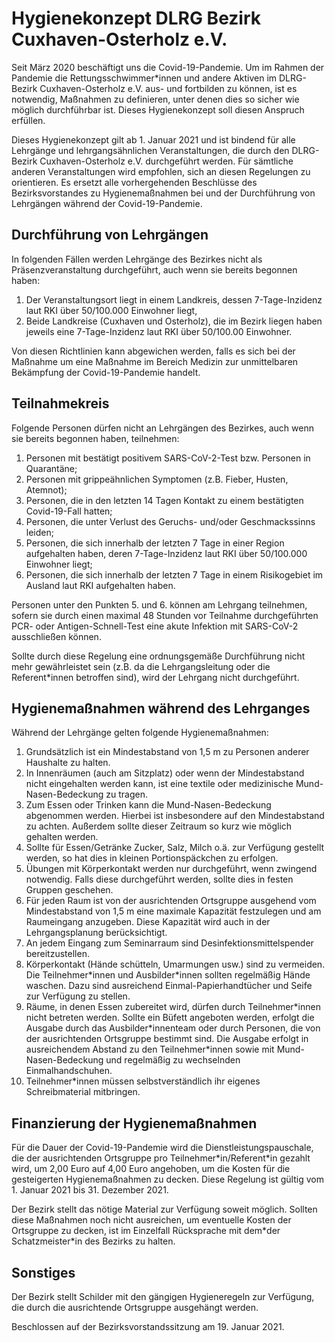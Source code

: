 # Hygienekonzept DLRG Bezirk Cuxhaven-Osterholz e.V.

Seit März 2020 beschäftigt uns die Covid-19-Pandemie. Um im Rahmen der Pandemie die Rettungsschwimmer\*innen und andere Aktiven im DLRG-Bezirk Cuxhaven-Osterholz e.V. aus- und fortbilden zu können, ist es notwendig, Maßnahmen zu definieren, unter denen dies so sicher wie möglich durchführbar ist. Dieses Hygienekonzept soll diesen Anspruch erfüllen. 

Dieses Hygienekonzept gilt ab 1. Januar 2021 und ist bindend für alle Lehrgänge und lehrgangsähnlichen Veranstaltungen, die durch den DLRG-Bezirk Cuxhaven-Osterholz e.V. durchgeführt werden. Für sämtliche anderen Veranstaltungen wird empfohlen, sich an diesen Regelungen zu orientieren. Es ersetzt alle vorhergehenden Beschlüsse des Bezirksvorstandes zu Hygienemaßnahmen bei und der Durchführung von Lehrgängen während der Covid-19-Pandemie.

## Durchführung von Lehrgängen

In folgenden Fällen werden Lehrgänge des Bezirkes nicht als Präsenzveranstaltung durchgeführt, auch wenn sie bereits begonnen haben:

1. Der Veranstaltungsort liegt in einem Landkreis, dessen 7-Tage-Inzidenz laut RKI über 50/100.000 Einwohner liegt,
2. Beide Landkreise (Cuxhaven und Osterholz), die im Bezirk liegen haben jeweils eine 7-Tage-Inzidenz laut RKI über 50/100.00 Einwohner.

Von diesen Richtlinien kann abgewichen werden, falls es sich bei der Maßnahme um eine Maßnahme im Bereich Medizin zur unmittelbaren Bekämpfung der Covid-19-Pandemie handelt.

## Teilnahmekreis

Folgende Personen dürfen nicht an Lehrgängen des Bezirkes, auch wenn sie bereits begonnen haben, teilnehmen:

1. Personen mit bestätigt positivem SARS-CoV-2-Test bzw. Personen in Quarantäne;
4. Personen mit grippeähnlichen Symptomen (z.B. Fieber, Husten, Atemnot);
5. Personen, die in den letzten 14 Tagen Kontakt zu einem bestätigten Covid-19-Fall hatten;
6. Personen, die unter Verlust des Geruchs- und/oder Geschmackssinns leiden;
1. Personen, die sich innerhalb der letzten 7 Tage in einer Region aufgehalten haben, deren 7-Tage-Inzidenz laut RKI über 50/100.000 Einwohner liegt;
2. Personen, die sich innerhalb der letzten 7 Tage in einem Risikogebiet im Ausland laut RKI aufgehalten haben.

Personen unter den Punkten 5. und 6. können am Lehrgang teilnehmen, sofern sie durch einen maximal 48 Stunden vor Teilnahme durchgeführten PCR- oder Antigen-Schnell-Test eine akute Infektion mit SARS-CoV-2 ausschließen können.

Sollte durch diese Regelung eine ordnungsgemäße Durchführung nicht mehr gewährleistet sein (z.B. da die Lehrgangsleitung oder die Referent\*innen betroffen sind), wird der Lehrgang nicht durchgeführt.

## Hygienemaßnahmen während des Lehrganges

Während der Lehrgänge gelten folgende Hygienemaßnahmen:
1. Grundsätzlich ist ein Mindestabstand von 1,5 m zu Personen anderer Haushalte zu halten.
2. In Innenräumen (auch am Sitzplatz) oder wenn der Mindestabstand nicht eingehalten werden kann, ist eine textile oder medizinische Mund-Nasen-Bedeckung zu tragen. 
3. Zum Essen oder Trinken kann die Mund-Nasen-Bedeckung abgenommen werden. Hierbei ist insbesondere auf den Mindestabstand zu achten. Außerdem sollte dieser Zeitraum so kurz wie möglich gehalten werden.
4. Sollte für Essen/Getränke Zucker, Salz, Milch o.ä. zur Verfügung gestellt werden, so hat dies in kleinen Portionspäckchen zu erfolgen.
4. Übungen mit Körperkontakt werden nur durchgeführt, wenn zwingend notwendig. Falls diese durchgeführt werden, sollte dies in festen Gruppen geschehen.
5. Für jeden Raum ist von der ausrichtenden Ortsgruppe ausgehend vom Mindestabstand von 1,5 m eine maximale Kapazität festzulegen und am Raumeingang anzugeben. Diese Kapazität wird auch in der Lehrgangsplanung berücksichtigt.
6. An jedem Eingang zum Seminarraum sind Desinfektionsmittelspender bereitzustellen.
7. Körperkontakt (Hände schütteln, Umarmungen usw.) sind zu vermeiden. Die Teilnehmer\*innen und Ausbilder\*innen sollten regelmäßig Hände waschen. Dazu sind ausreichend Einmal-Papierhandtücher und Seife zur Verfügung zu stellen.
8. Räume, in denen Essen zubereitet wird, dürfen durch Teilnehmer\*innen nicht betreten werden. Sollte ein Büfett angeboten werden, erfolgt die Ausgabe durch das Ausbilder\*innenteam oder durch Personen, die von der ausrichtenden Ortsgruppe bestimmt sind. Die Ausgabe erfolgt in ausreichendem Abstand zu den Teilnehmer\*innen sowie mit Mund-Nasen-Bedeckung und regelmäßig zu wechselnden Einmalhandschuhen.
9. Teilnehmer\*innen müssen selbstverständlich ihr eigenes Schreibmaterial mitbringen.

## Finanzierung der Hygienemaßnahmen

Für die Dauer der Covid-19-Pandemie wird die Dienstleistungspauschale, die der ausrichtenden Ortsgruppe pro Teilnehmer\*in/Referent\*in gezahlt wird, um 2,00 Euro auf 4,00 Euro angehoben, um die Kosten für die gesteigerten Hygienemaßnahmen zu decken. Diese Regelung ist gültig vom 1. Januar 2021 bis 31. Dezember 2021. 

Der Bezirk stellt das nötige Material zur Verfügung soweit möglich. Sollten diese Maßnahmen noch nicht ausreichen, um eventuelle Kosten der Ortsgruppe zu decken, ist im Einzelfall Rücksprache mit dem\*der Schatzmeister\*in des Bezirks zu halten.

## Sonstiges

Der Bezirk stellt Schilder mit den gängigen Hygieneregeln zur Verfügung, die durch die ausrichtende Ortsgruppe ausgehängt werden.

Beschlossen auf der Bezirksvorstandssitzung am 19. Januar 2021.

